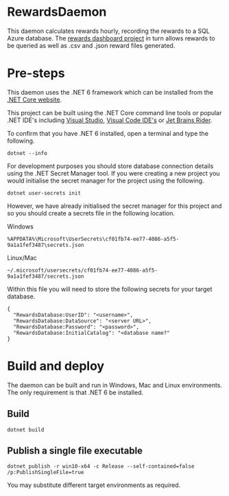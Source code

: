 # RewardsDaemon
This daemon calculates rewards hourly, recording the rewards to a SQL Azure database. The [rewards dashboard project](https://github.com/centfinance/RewardsDashboard) in turn allows rewards to be queried as well as .csv and .json reward files generated.


# Pre-steps
This daemon uses the .NET 6 framework which can be installed from the [.NET Core website](https://dotnet.microsoft.com/en-us/download).

This project can be built using the .NET Core command line tools or popular .NET IDE's including [Visual Studio](https://visualstudio.microsoft.com/), [Visual Code IDE's](https://code.visualstudio.com/) or [Jet Brains Rider](https://www.jetbrains.com/rider/).

To confirm that you have .NET 6 installed, open a terminal and type the following.
```
dotnet --info
```

For development purposes you should store database connection details using the .NET Secret Manager tool.
If you were creating a new project you would initialise the secret manager for the project using the following.

```
dotnet user-secrets init
```

However, we have already initialised the secret manager for this project and so you should create a secrets file in the following location.

Windows
```
%APPDATA%\Microsoft\UserSecrets\cf01fb74-ee77-4086-a5f5-9a1a1fef3487\secrets.json
```

Linux/Mac
```
~/.microsoft/usersecrets/cf01fb74-ee77-4086-a5f5-9a1a1fef3487/secrets.json
```

Within this file you will need to store the following secrets for your target database.
```
{
  "RewardsDatabase:UserID": "<username>",
  "RewardsDatabase:DataSource": "<server URL>",
  "RewardsDatabase:Password": "<password>",
  "RewardsDatabase:InitialCatalog": "<database name?"
}
```

# Build and deploy
The daemon can be built and run in Windows, Mac and Linux environments. The only requirement is that .NET 6 be installed.

## Build
```
dotnet build
```

## Publish a single file executable
```
dotnet publish -r win10-x64 -c Release --self-contained=false /p:PublishSingleFile=true
```
You may substitute different target environments as required.
